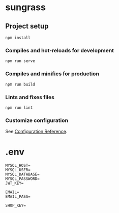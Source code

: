 # sungrass

## Project setup
```
npm install
```

### Compiles and hot-reloads for development
```
npm run serve
```

### Compiles and minifies for production
```
npm run build
```

### Lints and fixes files
```
npm run lint
```

### Customize configuration
See [Configuration Reference](https://cli.vuejs.org/config/).

# .env
```
MYSQL_HOST=
MYSQL_USER=
MYSQL_DATABASE=
MYSQL_PASSWORD=
JWT_KEY=

EMAIL=
EMAIL_PASS=

SHOP_KEY=
```
